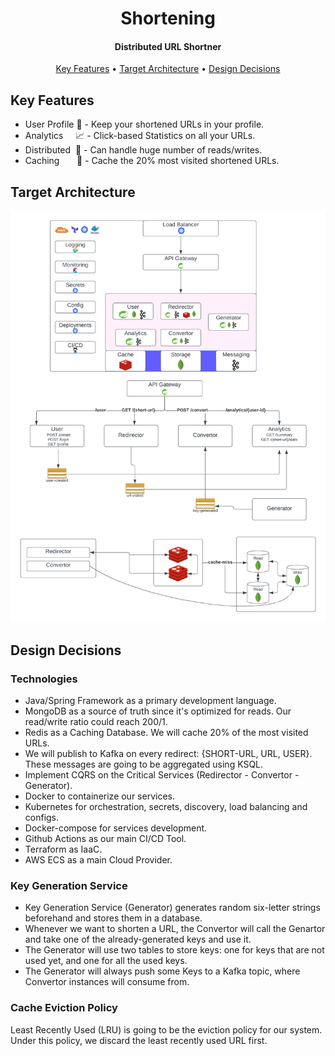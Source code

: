 <h1 align="center">
  Shortening
</h1>

<h4 align="center">Distributed URL Shortner</h4>

<p align="center">
  <a href="#key-features">Key Features</a> •
  <a href="#target-architecture">Target Architecture</a> •
  <a href="#design-decisions">Design Decisions</a>
</p>

## Key Features

* User Profile 👤 - Keep your shortened URLs in your profile.
* Analytics&nbsp;&nbsp;&nbsp;&nbsp;&nbsp;📈 - Click-based Statistics on all your URLs.
* Distributed&nbsp;  🚀 - Can handle huge number of reads/writes.
* Caching &nbsp;&nbsp;&nbsp;&nbsp;&nbsp;&nbsp;🏪 - Cache the 20% most visited shortened URLs.

## Target Architecture

![ScreenShot](/images/url-shortner-diagram-detailed.png)

## Design Decisions

### Technologies

* Java/Spring Framework as a primary development language.
* MongoDB as a source of truth since it's optimized for reads. Our read/write ratio could reach 200/1. 
* Redis as a Caching Database. We will cache 20% of the most visited URLs.
* We will publish to Kafka on every redirect: {SHORT-URL,  URL, USER}. These messages are going to be aggregated using KSQL.
* Implement CQRS on the Critical Services (Redirector - Convertor - Generator).
* Docker to containerize our services. 
* Kubernetes for orchestration, secrets, discovery, load balancing and configs. 
* Docker-compose for services development.
* Github Actions as our main CI/CD Tool. 
* Terraform as IaaC. 
* AWS ECS as a main Cloud Provider.

### Key Generation Service
* Key Generation Service (Generator) generates random six-letter strings beforehand and stores them in a database.
* Whenever we want to shorten a URL, the Convertor will call the Genartor and take one of the already-generated keys and use it.
* The Generator will use two tables to store keys: one for keys that are not used yet, and one for all the used keys.
* The Generator will always push some Keys to a Kafka topic, where Convertor instances will consume from.

### Cache Eviction Policy
Least Recently Used (LRU) is going to be the eviction policy for our system. Under this policy, we discard the least recently used URL first.
